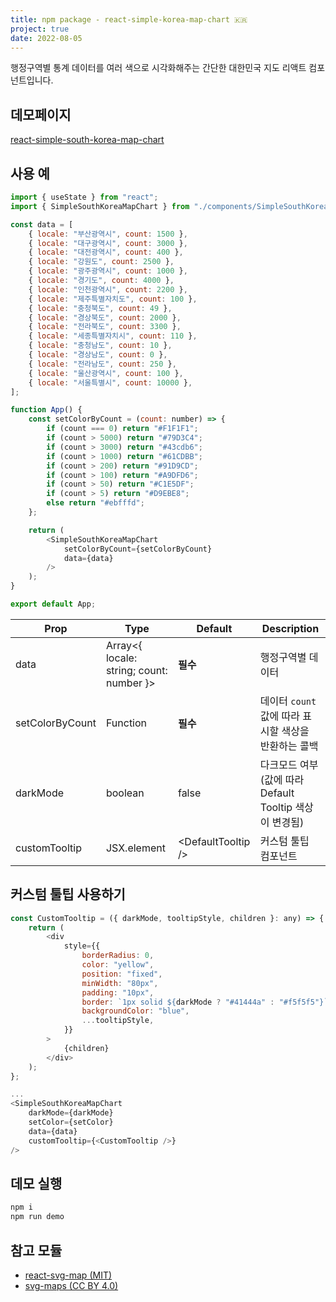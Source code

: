 ```yaml
---
title: npm package - react-simple-korea-map-chart 🇰🇷
project: true
date: 2022-08-05
---
```


행정구역별 통계 데이터를 여러 색으로 시각화해주는 간단한 대한민국 지도 리액트 컴포넌트입니다.

## 데모페이지

[react-simple-south-korea-map-chart](https://younggeun0.github.io/projects/react-simple-south-korea-map-chart/index.html)

## 사용 예

```js
import { useState } from "react";
import { SimpleSouthKoreaMapChart } from "./components/SimpleSouthKoreaMapChart";

const data = [
    { locale: "부산광역시", count: 1500 },
    { locale: "대구광역시", count: 3000 },
    { locale: "대전광역시", count: 400 },
    { locale: "강원도", count: 2500 },
    { locale: "광주광역시", count: 1000 },
    { locale: "경기도", count: 4000 },
    { locale: "인천광역시", count: 2200 },
    { locale: "제주특별자치도", count: 100 },
    { locale: "충청북도", count: 49 },
    { locale: "경상북도", count: 2000 },
    { locale: "전라북도", count: 3300 },
    { locale: "세종특별자치시", count: 110 },
    { locale: "충청남도", count: 10 },
    { locale: "경상남도", count: 0 },
    { locale: "전라남도", count: 250 },
    { locale: "울산광역시", count: 100 },
    { locale: "서울특별시", count: 10000 },
];

function App() {
    const setColorByCount = (count: number) => {
        if (count === 0) return "#F1F1F1";
        if (count > 5000) return "#79D3C4";
        if (count > 3000) return "#43cdb6";
        if (count > 1000) return "#61CDBB";
        if (count > 200) return "#91D9CD";
        if (count > 100) return "#A9DFD6";
        if (count > 50) return "#C1E5DF";
        if (count > 5) return "#D9EBE8";
        else return "#ebfffd";
    };

    return (
        <SimpleSouthKoreaMapChart
            setColorByCount={setColorByCount}
            data={data}
        />
    );
}

export default App;
```

| Prop            | Type                     | Default                  | Description                                            |
| --------------- | ------------------------ | ------------------------ | ------------------------------------------------------ |
| data            | Array<{ locale: string; count: number }> | **필수**                 | 행정구역별 데이터                                      |
| setColorByCount | Function                 | **필수**                 | 데이터 `count`값에 따라 표시할 색상을 반환하는 콜백    |
| darkMode        | boolean                  | false                    | 다크모드 여부(값에 따라 Default Tooltip 색상이 변경됨) |
| customTooltip   | JSX.element              | &lt;DefaultTooltip /&gt; | 커스텀 툴팁 컴포넌트

## 커스텀 툴팁 사용하기

```js
const CustomTooltip = ({ darkMode, tooltipStyle, children }: any) => {
    return (
        <div
            style={{
                borderRadius: 0,
                color: "yellow",
                position: "fixed",
                minWidth: "80px",
                padding: "10px",
                border: `1px solid ${darkMode ? "#41444a" : "#f5f5f5"}`,
                backgroundColor: "blue",
                ...tooltipStyle,
            }}
        >
            {children}
        </div>
    );
};

...
<SimpleSouthKoreaMapChart
    darkMode={darkMode}
    setColor={setColor}
    data={data}
    customTooltip={<CustomTooltip />}
/>

```

## 데모 실행

```bash
npm i
npm run demo
```

## 참고 모듈

-   [react-svg-map (MIT)](https://github.com/VictorCazanave/react-svg-map)
-   [svg-maps (CC BY 4.0)](https://github.com/VictorCazanave/svg-maps/tree/master/packages/south-korea)

